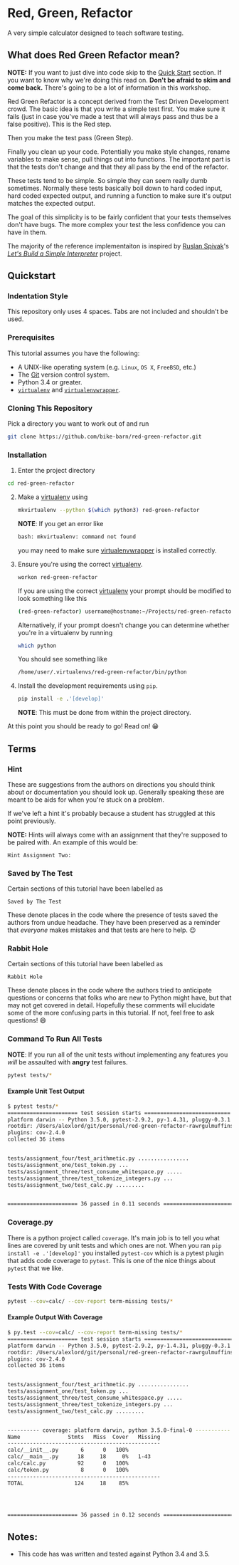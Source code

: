 # Red, Green, Refactor

A very simple calculator designed to teach software testing.

## What does Red Green Refactor mean?

**NOTE:** If you want to just dive into code skip to the
[Quick Start](#quickstart) section. If you want to know why we're doing this
read on. **Don't be afraid to skim and come back.** There's going to be a lot
of information in this workshop.

Red Green Refactor is a concept derived from the Test Driven Development crowd.
The basic idea is that you write a simple test first. You make sure it fails
(just in case you've made a test that will always pass and thus be a false
positive). This is the Red step.

Then you make the test pass (Green Step).

Finally you clean up your code. Potentially you make style changes, rename
variables to make sense, pull things out into functions. The important part is
that the tests don't change and that they all pass by the end of the refactor.

These tests tend to be simple. So simple they can seem really dumb sometimes.
Normally these tests basically boil down to hard coded input, hard coded
expected output, and running a function to make sure it's output matches the
expected output.

The goal of this simplicity is to be fairly confident that
your tests themselves don't have bugs. The more complex your test the less
confidence you can have in them.

The majority of the reference implementaiton is inspired by [Ruslan Spivak]'s
_[Let's Build a Simple Interpreter]_ project.

## Quickstart

### Indentation Style
This repository only uses 4 spaces. Tabs are not included and shouldn't be
used.

### Prerequisites
This tutorial assumes you have the following:
- A UNIX-like operating system (e.g. `Linux`, `OS X`, `FreeBSD`, etc.)
- The [Git] version control system.
- Python 3.4 or greater.
- [`virtualenv`][virtualenv] and [`virtualenvwrapper`][virtualenvwrapper].

### Cloning This Repository
Pick a directory you want to work out of and run
```bash
git clone https://github.com/bike-barn/red-green-refactor.git
```

### Installation
1. Enter the project directory
```bash
cd red-green-refactor
```

2. Make a [virtualenv] using
   ```bash
   mkvirtualenv --python $(which python3) red-green-refactor
   ```
   **NOTE**: If you get an error like
   ```bash
   bash: mkvirtualenv: command not found
   ```
   you may need to make sure [virtualenvwrapper] is installed correctly.

3. Ensure you're using the correct [virtualenv].
   ```bash
   workon red-green-refactor
   ```
   If you are using the correct [virtualenv] your prompt should be modified to
   look something like this
   ```bash
   (red-green-refactor) username@hostname:~/Projects/red-green-refactor $
   ```
   Alternatively, if your prompt doesn't change you can determine whether you're
   in a virtualenv by running
   ```bash
   which python
   ```
   You should see something like
   ```bash
   /home/user/.virtualenvs/red-green-refactor/bin/python
   ```

4. Install the development requirements using `pip`.
   ```bash
   pip install -e .'[develop]'
   ```
   **NOTE**: This must be done from within the project directory.

At this point you should be ready to go! Read on! :grin:

## Terms

### **Hint**
These are suggestions from the authors on directions you should think about
or documentation you should look up. Generally speaking these are meant to be
aids for when you're stuck on a problem.

If we've left a hint it's probably because a student has struggled at this
point previously.

**NOTE:** Hints will always come with an assignment that they're supposed to be
paired with. An example of this would be:

```
Hint Assignment Two:
```

### **Saved by The Test**
Certain sections of this tutorial have been labelled as
```
Saved by The Test
```
These denote places in the code where the presence of tests saved the authors
from undue headache. They have been preserved as a reminder that _everyone_
makes mistakes and that tests are here to help. :wink:

### **Rabbit Hole**
Certain sections of this tutorial have been labelled as
```
Rabbit Hole
```
These denote places in the code where the authors tried to anticipate questions
or concerns that folks who are new to Python might have, but that may not get
covered in detail. Hopefully these comments will elucidate some of the more
confusing parts in this tutorial. If not, feel free to ask questions! :smile:

### **Command To Run All Tests**

**NOTE**: If you run all of the unit tests without implementing any features
you _will_ be assaulted with **angry** test failures.

```bash
pytest tests/*
```

#### Example Unit Test Output

```bash
$ pytest tests/*
====================== test session starts ===========================
platform darwin -- Python 3.5.0, pytest-2.9.2, py-1.4.31, pluggy-0.3.1
rootdir: /Users/alexlord/git/personal/red-green-refactor-rawrgulmuffins, inifile:
plugins: cov-2.4.0
collected 36 items


tests/assignment_four/test_arithmetic.py ................
tests/assignment_one/test_token.py ...
tests/assignment_three/test_consume_whitespace.py .....
tests/assignment_three/test_tokenize_integers.py ...
tests/assignment_two/test_calc.py .........


====================== 36 passed in 0.11 seconds ======================
```

### Coverage.py

There is a python project called `coverage`. It's main job is to tell you what
lines are covered by unit tests and which ones are not. When you ran `pip
install -e .'[develop]'` you installed `pytest-cov` which is a pytest plugin that adds
code coverage to `pytest`. This is one of the nice things about `pytest` that
we like.

### Tests With Code Coverage

```bash
pytest --cov=calc/ --cov-report term-missing tests/*
```

#### Example Output With Coverage

```bash
$ py.test --cov=calc/ --cov-report term-missing tests/*
====================== test session starts ============================
platform darwin -- Python 3.5.0, pytest-2.9.2, py-1.4.31, pluggy-0.3.1
rootdir: /Users/alexlord/git/personal/red-green-refactor-rawrgulmuffins, inifile:
plugins: cov-2.4.0
collected 36 items


tests/assignment_four/test_arithmetic.py ................
tests/assignment_one/test_token.py ...
tests/assignment_three/test_consume_whitespace.py .....
tests/assignment_three/test_tokenize_integers.py ...
tests/assignment_two/test_calc.py .........


---------- coverage: platform darwin, python 3.5.0-final-0 -----------
Name               Stmts   Miss  Cover   Missing
------------------------------------------------
calc/__init__.py       6      0   100%
calc/__main__.py      18     18     0%   1-43
calc/calc.py          92      0   100%
calc/token.py          8      0   100%
------------------------------------------------
TOTAL                124     18    85%




====================== 36 passed in 0.12 seconds ======================
```

## Notes:
- This code has was written and tested against Python 3.4 and 3.5.

[Ruslan Spivak]: https://ruslanspivak.com/
[Let's Build a Simple Interpreter]: https://ruslanspivak.com/lsbasi-part1/
[Git]: https://git-scm.com/
[virtualenv]: https://virtualenv.pypa.io/en/stable/
[virtualenvwrapper]: https://virtualenvwrapper.readthedocs.io/en/latest/
